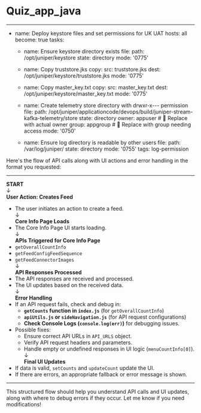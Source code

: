 # Quiz_app_java

---
- name: Deploy keystore files and set permissions for UK UAT
  hosts: all
  become: true
  tasks:

    - name: Ensure keystore directory exists
      file:
        path: /opt/juniper/keystore
        state: directory
        mode: '0775'

    - name: Copy truststore.jks
      copy:
        src: truststore.jks
        dest: /opt/juniper/keystore/truststore.jks
        mode: '0775'

    - name: Copy master_key.txt
      copy:
        src: master_key.txt
        dest: /opt/juniper/keystore/master_key.txt
        mode: '0775'

    - name: Create telemetry store directory with drwxr-x--- permission
      file:
        path: /opt/juniper/applicationcode/devops/build/juniper-stream-kafka-telemetry/store
        state: directory
        owner: appuser        # 🔁 Replace with actual owner
        group: appgroup       # 🔁 Replace with group needing access
        mode: '0750'

    - name: Ensure log directory is readable by other users
      file:
        path: /var/log/juniper/
        state: directory
        mode: '0755'
      tags: log-permission



Here's the flow of API calls along with UI actions and error handling in the format you requested:

---

**START**  
↓  
**User Action: Creates Feed**  
- The user initiates an action to create a feed.  
↓  
**Core Info Page Loads**  
- The Core Info Page UI starts loading.  
↓  
**APIs Triggered for Core Info Page**  
- `getOverallCountInfo`  
- `getFeedConfigFeedSequence`  
- `getFeedConnectorImages`  
↓  
**API Responses Processed**  
- The API responses are received and processed.  
- The UI updates based on the received data.  
↓  
**Error Handling**  
- If an API request fails, check and debug in:  
  - **`getCounts` function in `index.js`** (for `getOverallCountInfo`)  
  - **`apiUtils.js` or `sideNavigation.js`** (for API request configurations)  
  - **Check Console Logs (`console.log(err)`)** for debugging issues.  
- Possible fixes:  
  - Ensure correct API URLs in `API_URLS` object.  
  - Verify API request headers and parameters.  
  - Handle empty or undefined responses in UI logic (`menuCountInfo[0]`).  
↓  
**Final UI Updates**  
- If data is valid, `setCounts` and `updateCount` update the UI.  
- If there are errors, an appropriate fallback or error message is shown.  

---

This structured flow should help you understand API calls and UI updates, along with where to debug errors if they occur. Let me know if you need modifications!

